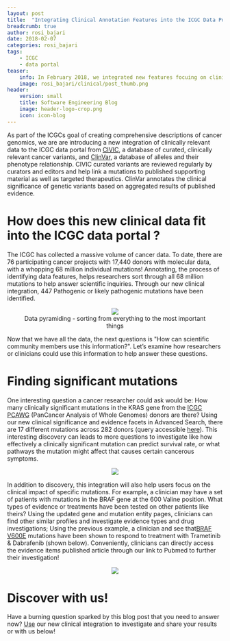 ```yaml
---
layout: post
title:  "Integrating Clinical Annotation Features into the ICGC Data Portal"
breadcrumb: true
author: rosi_bajari
date: 2018-02-07
categories: rosi_bajari
tags:
    - ICGC
    - data portal
teaser:
    info: In February 2018, we integrated new features focuing on clinical annotatino of variants into the ICGC data portal.  Here, we will explore some of those features and how they can be used by researchers! 
    image: rosi_bajari/clinical/post_thumb.png
header:
    version: small
    title: Software Engineering Blog
    image: header-logo-crop.png
    icon: icon-blog
---
```


As part of the ICGCs goal of creating comprehensive descriptions of cancer genomics, we are are introducing a new integration of clinically relevant data to the ICGC data portal from [CIVIC](https://civic.genome.wustl.edu/), a database of curated, clinically relevant cancer variants, and [ClinVar](https://www.ncbi.nlm.nih.gov/clinvar/), a database of alleles and their phenotype relationship.  CIVIC curated variants are reviewed regularly by curators and editors and help link a mutations to published supporting material as well as targeted therapeutics.   ClinVar annotates the clinical significance of genetic variants based on aggregated results of published evidence.  

# How does this new clinical data fit into the ICGC data portal ? 
The ICGC has collected a massive volume of cancer data.  To date, there are 76 participating cancer projects with 17,440 donors with molecular data, with a whopping 68 million individual mutations!  Annotating, the process of identifying data features, helps researchers sort through all 68 million mutations to help answer scientific inquiries.  Through our new clinical integration, 447 Pathogenic or likely pathogenic mutations have been identified. 

<center>
  <figure>
      <img src="{{site.urlimg}}rosi_bajari/clinical/gene_pyrmid.png"/>  
      <figcaption>Data pyramiding - sorting from everything to the most important things</figcaption>
  </figure>
</center>

Now that we have all the data, the next questions is "How can scientific community members use this information?". Let’s examine how researchers or clinicians could use this information to help answer these questions.   

# Finding significant mutations

One interesting question a cancer researcher could ask would be: How many clinically significant mutations in the KRAS gene from the [ICGC PCAWG](http://docs.icgc.org/pcawg/) (PanCancer Analysis of Whole Genomes) donors are there?  Using our new clinical significance and evidence facets in Advanced Search, there are 17 different mutations across 282 donors (query accessible [here](https://icgc.org/Zuh)). This interesting discovery can leads to more questions to investigate like how effectively a clinically significant mutation can predict survival rate, or what pathways the mutation might affect that causes certain cancerous symptoms.  

<center>
  <figure >
      <img src="{{site.urlimg}}rosi_bajari/clinical/av4.png"/>
  </figure>
</center>

In addition to discovery, this integration will also help users focus on the clinical impact of specific mutations.  For example, a clinician may have a set of patients with mutations in the BRAF gene at the 600 Valine position.  What types of evidence or treatments have been tested on other patients like theirs? Using the updated gene and mutation entity pages, clinicians can find other similar profiles and investigate evidence types and drug investigations; Using the previous example, a clinician and see that[BRAF V600E](https://dcc.icgc.org/mutations/MU62030) mutations have been shown to respond to treatment with Trametinib &
Dabrafenib (shown below).  Conveniently, clinicians can directly access the evidence items published article through our link to Pubmed to further their investigation!

<center>
  <figure>
      <img src="{{site.urlimg}}rosi_bajari/clinical/av2.png"/>
  </figure>
</center>

# Discover with us!

Have a burning question sparked by this blog post that you need to answer now?  [Use](https://dcc.icgc.org/search) our new clinical integration to investigate and share your results or with us below!
 



